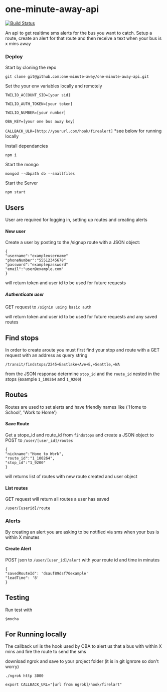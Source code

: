 # one-minute-away-api  
[![Build Status](https://travis-ci.org/one-minute-away/one-minute-away-api.svg?branch=dev)](https://travis-ci.org/one-minute-away/one-minute-away-api)

An api to get realtime sms alerts for the bus you want to catch. Setup a route, create an alert for that route and then receive a text when your bus is x mins away


### Deploy
Start by cloning the repo
```
git clone git@github.com:one-minute-away/one-minute-away-api.git
```
Set the your env variables locally and remotely

`TWILIO_ACCOUNT_SID=[your sid]`

`TWILIO_AUTH_TOKEN=[your token]`

`TWILIO_NUMBER=[your number]`

`OBA_KEY=[your one bus away key]`

`CALLBACK_ULR=[http://yoururl.com/hook/firealert]` *see below for running locally

Install dependancies
````
npm i
````

Start the mongo
````
mongod --dbpath db --smallfiles
````

Start the Server
````
npm start
````


## Users
User are required for logging in, setting up routes and creating alerts

#### New user
Create a user by posting to the /signup route with a JSON object:
```
{
"username":"exampleusername"
"phoneNumber":"55512345678"
"password":"examplepassword"
"email":"user@example.com"
}
```
will return token and user id to be used for future requests

##### Authenticate user
GET request to `/signin using basic auth`

will return token and user id to be used for future requests and any saved routes


## Find stops
In order to create aroute you must first find your stop and route with a GET request with an address as query string
```
/transit/findstops/2245+Eastlake+Ave+E,+Seattle,+WA
```
from the JSON response determine `stop_id` and the `route_id` nested in the stops (example `1_100264` and `1_9200`)


## Routes
Routes are used to set alerts and have friendly names like ('Home to School', 'Work to Home')

#### Save Route
Get a stope_id and route_id from `findstops` and create a JSON object to POST to
`/user/[user_id]/routes `
````
{
"nickname":"Home to Work",
"route_id":"1_100264",
"stop_id":"1_9200"
}
````
will returns list of routes with new route created and user object

#### List routes
GET request will return all routes a user has saved
````
/user/[userid]/route
````

### Alerts
By creating an alert you are asking to be notified via sms when your bus is within X minutes

#### Create Alert
POST json to `/user/[user_id]/alert`
with your route id and time in minutes
```
{
"savedRouteId": 'dsauf89dsf70example'
"leadTime": '8'
}
```
## Testing

Run test with
```
$mocha
```

## For Running locally
The callback url is the hook used by OBA to alert us that a bus with within X mins and fire the route to send the sms

download ngrok and save to your project folder (it is in git ignrore so don't worry)
````
./ngrok http 3000
````

````
export CALLBACK_URL="[url from ngrok]/hook/firelart"
````
